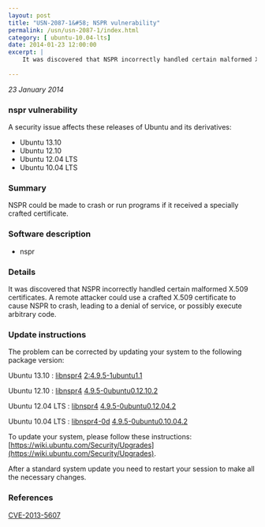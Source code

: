```yaml
---
layout: post
title: "USN-2087-1&#58; NSPR vulnerability"
permalink: /usn/usn-2087-1/index.html
category: [ ubuntu-10.04-lts]
date: 2014-01-23 12:00:00
excerpt: |
    It was discovered that NSPR incorrectly handled certain malformed X.509 certificates. A remote attacker could use a crafted X.509 certificate to cause NSPR to crash, leading to a denial of service, or possibly execute arbitrary code. 
    
--- 
```

 
 

*23 January 2014*

### nspr vulnerability

A security issue affects these releases of Ubuntu and its derivatives:

* Ubuntu 13.10
* Ubuntu 12.10
* Ubuntu 12.04 LTS
* Ubuntu 10.04 LTS

### Summary

NSPR could be made to crash or run programs if it received a specially crafted certificate.

### Software description

* nspr 

### Details

It was discovered that NSPR incorrectly handled certain malformed X.509 certificates. A remote attacker could use a crafted X.509 certificate to cause NSPR to crash, leading to a denial of service, or possibly execute arbitrary code. 

### Update instructions

The problem can be corrected by updating your system to the following package version:

Ubuntu 13.10
 : [libnspr4](https://launchpad.net/ubuntu/+source/nspr) <span> [2:4.9.5-1ubuntu1.1](https://launchpad.net/ubuntu/+source/nspr/2:4.9.5-1ubuntu1.1) </span> 

Ubuntu 12.10
 : [libnspr4](https://launchpad.net/ubuntu/+source/nspr) <span> [4.9.5-0ubuntu0.12.10.2](https://launchpad.net/ubuntu/+source/nspr/4.9.5-0ubuntu0.12.10.2) </span> 

Ubuntu 12.04 LTS
 : [libnspr4](https://launchpad.net/ubuntu/+source/nspr) <span> [4.9.5-0ubuntu0.12.04.2](https://launchpad.net/ubuntu/+source/nspr/4.9.5-0ubuntu0.12.04.2) </span> 

Ubuntu 10.04 LTS
 : [libnspr4-0d](https://launchpad.net/ubuntu/+source/nspr) <span> [4.9.5-0ubuntu0.10.04.2](https://launchpad.net/ubuntu/+source/nspr/4.9.5-0ubuntu0.10.04.2) </span> 

To update your system, please follow these instructions: [https://wiki.ubuntu.com/Security/Upgrades](https://wiki.ubuntu.com/Security/Upgrades).

After a standard system update you need to restart your session to make all the necessary changes. 

### References

 
 [CVE-2013-5607](http://people.ubuntu.com/~ubuntu-security/cve/CVE-2013-5607)
 

